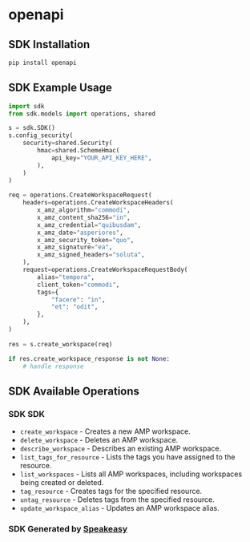 # openapi

<!-- Start SDK Installation -->
## SDK Installation

```bash
pip install openapi
```
<!-- End SDK Installation -->

## SDK Example Usage
<!-- Start SDK Example Usage -->
```python
import sdk
from sdk.models import operations, shared

s = sdk.SDK()
s.config_security(
    security=shared.Security(
        hmac=shared.SchemeHmac(
            api_key="YOUR_API_KEY_HERE",
        ),
    )
)
    
req = operations.CreateWorkspaceRequest(
    headers=operations.CreateWorkspaceHeaders(
        x_amz_algorithm="commodi",
        x_amz_content_sha256="in",
        x_amz_credential="quibusdam",
        x_amz_date="asperiores",
        x_amz_security_token="quo",
        x_amz_signature="ea",
        x_amz_signed_headers="soluta",
    ),
    request=operations.CreateWorkspaceRequestBody(
        alias="tempora",
        client_token="commodi",
        tags={
            "facere": "in",
            "et": "odit",
        },
    ),
)
    
res = s.create_workspace(req)

if res.create_workspace_response is not None:
    # handle response
```
<!-- End SDK Example Usage -->

<!-- Start SDK Available Operations -->
## SDK Available Operations

### SDK SDK

* `create_workspace` - Creates a new AMP workspace.
* `delete_workspace` - Deletes an AMP workspace.
* `describe_workspace` - Describes an existing AMP workspace.
* `list_tags_for_resource` - Lists the tags you have assigned to the resource.
* `list_workspaces` - Lists all AMP workspaces, including workspaces being created or deleted.
* `tag_resource` - Creates tags for the specified resource.
* `untag_resource` - Deletes tags from the specified resource.
* `update_workspace_alias` - Updates an AMP workspace alias.

<!-- End SDK Available Operations -->

### SDK Generated by [Speakeasy](https://docs.speakeasyapi.dev/docs/using-speakeasy/client-sdks)
